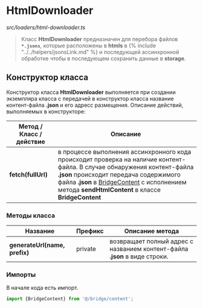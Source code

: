 # HtmlDownloader

_src/loaders/html-downloader.ts_

> Класс **HtmlDownloader** предназначен для перебора файлов **`*.jsons`**, которые расположены в **htmls** в {% include "../../helpers/jsonsLink.md" %} и последующей ассинхронной обработке чтобы в последующем сохранить данные в **storage**.

## Конструктор класса

Конструктор класса **HtmlDownloader** выполняется при создании экземпляра класса с передачей в конструктор класса название контент-файла **.json** и его адресс размещения. Описание действий, выполняемых в конструкторе:

| Метод / Класс / действие | Описание                                                                                                                                                                                                                                                                                                 |
|--------------------------|----------------------------------------------------------------------------------------------------------------------------------------------------------------------------------------------------------------------------------------------------------------------------------------------------------|
| **fetch(fullUrl)**       | в процессе выполнения ассинхронного кода происходит проверка на наличие контент-файла. В случае обнаружения контент-файла **.json** происходит передача содержимого файла **.json** в [BridgeContent](../../bridge/BRIDGECONTENT.md) с исполнением метода **sendHtmlContent** в классе **BridgeContent** |

### Методы класса

| Название                       | Префикс | Описание метода                                                             |
|--------------------------------|---------|-----------------------------------------------------------------------------|
| **generateUrl(name, prefix)**  | private | возвращает полный адрес с названием контент-файла **.json** в виде строки.  |

### Импорты

В начале кода есть импорт.

```ts
import {BridgeContent} from '@/bridge/content';
```